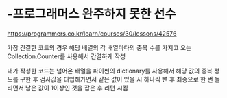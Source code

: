# -프로그래머스 완주하지 못한 선수
https://programmers.co.kr/learn/courses/30/lessons/42576

가장 간결한 코드의 경우 해당 배열의 각 배열마다의 중복 수를 가지고 오는 Collection.Counter를 사용해서 간결하게 작성

내가 작성한 코드는 넘어온 배열을 파이썬의 dictionary를 사용해서 해당 값의 중복 정도를 구한 후 검사값을 대입해가면서 같은 값이 있을 시 하나씩 뺸 후 최종으로 한 번 돌리면서 남은 값이 1이상인 것을 잡은 후 리턴 시킴

